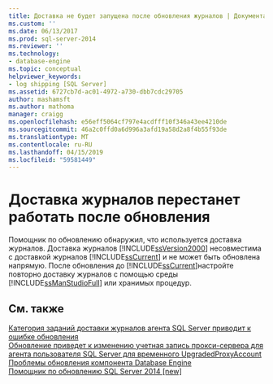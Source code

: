 ```yaml
---
title: Доставка не будет запущена после обновления журналов | Документация Майкрософт
ms.custom: ''
ms.date: 06/13/2017
ms.prod: sql-server-2014
ms.reviewer: ''
ms.technology:
- database-engine
ms.topic: conceptual
helpviewer_keywords:
- log shipping [SQL Server]
ms.assetid: 6727cb7d-ac01-4972-a730-dbb7cdc29705
author: mashamsft
ms.author: mathoma
manager: craigg
ms.openlocfilehash: e56eff5064cf797e4acdfff10f346a43ee4210de
ms.sourcegitcommit: 46a2c0ffd0a6d996a3afd19a58d2a8f4b55f93de
ms.translationtype: MT
ms.contentlocale: ru-RU
ms.lasthandoff: 04/15/2019
ms.locfileid: "59581449"
---
```

# <a name="log-shipping-will-not-run-after-upgrading"></a>Доставка журналов перестанет работать после обновления
  Помощник по обновлению обнаружил, что используется доставка журналов. Доставка журналов [!INCLUDE[ssVersion2000](../../includes/ssversion2000-md.md)] несовместима с доставкой журналов [!INCLUDE[ssCurrent](../../includes/sscurrent-md.md)] и не может быть обновлена напрямую. После обновления до [!INCLUDE[ssCurrent](../../includes/sscurrent-md.md)]настройте повторно доставку журналов с помощью среды [!INCLUDE[ssManStudioFull](../../includes/ssmanstudiofull-md.md)] или хранимых процедур.  
  
## <a name="see-also"></a>См. также  
 [Категория заданий доставки журналов агента SQL Server приводит к ошибке обновления](../../../2014/sql-server/install/sql-server-agent-log-shipping-job-category-causes-upgrade-to-fail.md)   
 [Обновление приведет к изменению учетная запись прокси-сервера для агента пользователя SQL Server для временного UpgradedProxyAccount](../../../2014/sql-server/install/upgrading-changes-sql-server-agent-user-proxy-account-to-temporary-account.md)   
 [Проблемы обновления компонента Database Engine](../../../2014/sql-server/install/database-engine-upgrade-issues.md)   
 [Помощник по обновлению SQL Server 2014 &#91;new&#93;](sql-server-2014-upgrade-advisor.md)  
  
  
